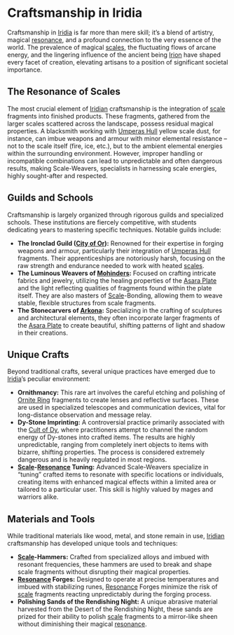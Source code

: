 # Craftsmanship in Iridia

Craftsmanship in [Iridia](/geography/world/iridia.md) is far more than mere skill; it’s a blend of artistry, magical [resonance](/generated/resonance/resonance.md), and a profound connection to the very essence of the world. The prevalence of magical [scales](/geography/landmark/scale.md), the fluctuating flows of arcane energy, and the lingering influence of the ancient being [Irion](/being/deity/irion.md) have shaped every facet of creation, elevating artisans to a position of significant societal importance.

## The Resonance of Scales

The most crucial element of [Iridian](/being/species/iridian.md) craftsmanship is the integration of [scale](/geography/landmark/scale.md) fragments into finished products. These fragments, gathered from the larger scales scattered across the landscape, possess residual magical properties. A blacksmith working with [Umperas Hull](/geography/scale/umperas-hull.md) yellow scale dust, for instance, can imbue weapons and armour with minor elemental resistance – not to the scale itself (fire, ice, etc.), but to the ambient elemental energies within the surrounding environment. However, improper handling or incompatible combinations can lead to unpredictable and often dangerous results, making Scale-Weavers, specialists in harnessing scale energies, highly sought-after and respected.

## Guilds and Schools

Craftsmanship is largely organized through rigorous guilds and specialized schools. These institutions are fiercely competitive, with students dedicating years to mastering specific techniques. Notable guilds include:

*   **The Ironclad Guild ([City of Or](/geography/settlement/city/city-of-or.md)):** Renowned for their expertise in forging weapons and armour, particularly their integration of [Umperas Hull](/geography/scale/umperas-hull.md) fragments. Their apprenticeships are notoriously harsh, focusing on the raw strength and endurance needed to work with heated [scales](/geography/landmark/scale.md).
*   **The Luminous Weavers of [Mohinders](/geography/settlement/city/mohinders.md):** Focused on crafting intricate fabrics and jewelry, utilizing the healing properties of the [Asara Plate](/geography/scale/asara-plate.md) and the light reflecting qualities of fragments found within the plate itself. They are also masters of [Scale](/geography/landmark/scale.md)-Bonding, allowing them to weave stable, flexible structures from scale fragments.
*   **The Stonecarvers of [Arkona](/generated/city/arkona.md):**  Specializing in the crafting of sculptures and architectural elements, they often incorporate larger fragments of the [Asara Plate](/geography/scale/asara-plate.md) to create beautiful, shifting patterns of light and shadow in their creations.

## Unique Crafts

Beyond traditional crafts, several unique practices have emerged due to [Iridia](/geography/world/iridia.md)’s peculiar environment:

*   **Ornithmancy:**  This rare art involves the careful etching and polishing of [Ornite Ring](/geography/scale/ornite-ring.md) fragments to create lenses and reflective surfaces. These are used in specialized telescopes and communication devices, vital for long-distance observation and message relay.
*   **Dy-Stone Imprinting:**  A controversial practice primarily associated with the [Cult of Dy](/structure/society/factions/cult-of-dy.md), where practitioners attempt to channel the random energy of Dy-stones into crafted items. The results are highly unpredictable, ranging from completely inert objects to items with bizarre, shifting properties. The process is considered extremely dangerous and is heavily regulated in most regions.
*   **[Scale](/geography/landmark/scale.md)-[Resonance](/generated/resonance/resonance.md) Tuning:** Advanced Scale-Weavers specialize in “tuning” crafted items to resonate with specific locations or individuals, creating items with enhanced magical effects within a limited area or tailored to a particular user. This skill is highly valued by mages and warriors alike.

## Materials and Tools

While traditional materials like wood, metal, and stone remain in use, [Iridian](/being/species/iridian.md) craftsmanship has developed unique tools and techniques:

*   **[Scale](/geography/landmark/scale.md)-Hammers:** Crafted from specialized alloys and imbued with resonant frequencies, these hammers are used to break and shape scale fragments without disrupting their magical properties.
*   **[Resonance](/generated/resonance/resonance.md) Forges:** Designed to operate at precise temperatures and imbued with stabilizing runes, [Resonance](/structure/mechanic/resonance.md) Forges minimize the risk of [scale](/geography/landmark/scale.md) fragments reacting unpredictably during the forging process.
*   **Polishing Sands of the Rendishing Night:** A unique abrasive material harvested from the Desert of the Rendishing Night, these sands are prized for their ability to polish [scale](/geography/landmark/scale.md) fragments to a mirror-like sheen without diminishing their magical [resonance](/generated/resonance/resonance.md).

